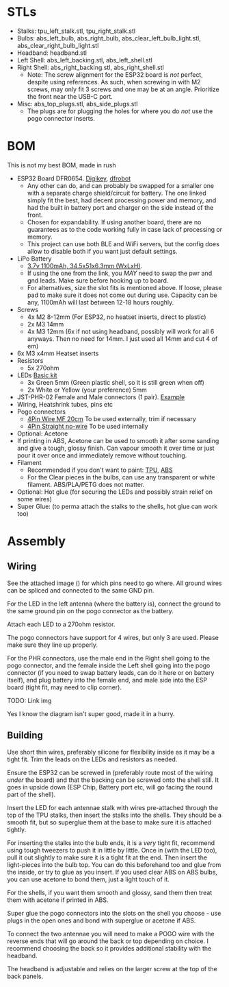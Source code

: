 # STLs

- Stalks: tpu_left_stalk.stl, tpu_right_stalk.stl
- Bulbs: abs_left_bulb, abs_right_bulb, abs_clear_left_bulb_light.stl, abs_clear_right_bulb_light.stl
- Headband: headband.stl
- Left Shell: abs_left_backing.stl, abs_left_shell.stl
- Right Shell: abs_right_backing.stl, abs_right_shell.stl
  - Note: The screw alignment for the ESP32 board is *not* perfect, despite using references. As such, when screwing in with M2 screws, may only fit 3 screws and one may be at an angle. Prioritize the front near the USB-C port.
- Misc: abs_top_plugs.stl, abs_side_plugs.stl
  - The plugs are for plugging the holes for where you do *not* use the pogo connector inserts.


# BOM

This is not my best BOM, made in rush

- ESP32 Board DFR0654. [Digikey](https://www.digikey.ca/en/products/detail/dfrobot/DFR0654/13978504),  [dfrobot](https://www.dfrobot.com/product-2195.html)
  - Any other can do, and can probably be swapped for a smaller one with a separate charge shield/circuit for battery. The one linked simply fit the best, had decent processing power and memory, and had the built in battery port and charger on the side instead of the front.
  - Chosen for expandability. If using another board, there are no guarantees as to the code working fully in case lack of processing or memory.
  - This project can use both BLE and WiFi servers, but the config does allow to disable both if you want just default settings.
- LiPo Battery
  - [3.7v 1100mAh, 34.5x51x6.3mm (WxLxH)](https://amzn.to/3zZs4OB).
  - If using the one from the link, you *MAY* need to swap the pwr and gnd leads. Make sure before hooking up to board.
  - For alternatives, size the slot fits is mentioned above. If loose, please pad to make sure it does not come out during use. Capacity can be any, 1100mAh will last between 12-18 hours roughly.
- Screws
  - 4x M2 8-12mm (For ESP32, no heatset inserts, direct to plastic)
  - 2x M3 14mm 
  - 4x M3 12mm (6x if not using headband, possibly will work for all 6 anyways. Then no need for 14mm. I just used all 14mm and cut 4 of em)
- 6x M3 x4mm Heatset inserts
- Resistors
  - 5x 270ohm
- LEDs [Basic kit](https://amzn.to/4fkcopn)
  - 3x Green 5mm (Green plastic shell, so it is still green when off)
  - 2x White or Yellow (your preference) 5mm
- JST-PHR-02 Female and Male connectors (1 pair). [Example](https://amzn.to/46GCu2d)
- Wiring, Heatshrink tubes, pins etc
- Pogo connectors
  - [4Pin Wire MF 20cm](https://s.click.aliexpress.com/e/_DB3E399) To be used externally, trim if necessary
  - [4Pin Straight no-wire](https://s.click.aliexpress.com/e/_DB3E399) To be used internally
- Optional: Acetone
 - If printing in ABS, Acetone can be used to smooth it after some sanding and give a tough, glossy finish. Can vapour smooth it over time or just pour it over once and immediately remove without touching.
- Filament
  - Recommended if you don't want to paint:  [TPU](https://us.polymaker.com/products/polyflex-tpu90?variant=39574341189689&aff=333), [ABS](https://us.polymaker.com/products/polylite-abs?variant=39574342434873&aff=333) 
  - For the Clear pieces in the bulbs, can use any transparent or white filament. ABS/PLA/PETG does not matter.
- Optional: Hot glue (for securing the LEDs and possibly strain relief on some wires)
- Super Glue: (to perma attach the stalks to the shells, hot glue can work too)

# Assembly

## Wiring

See the attached image () for which pins need to go where. All ground wires can be spliced and connected to the same GND pin.

For the LED in the left antenna (where the battery is), connect the ground to the same ground pin on the pogo connector as the battery.

Attach each LED to a 270ohm resistor.

The pogo connectors have support for 4 wires, but only 3 are used. Please make sure they line up properly.

For the PHR connectors, use the male end in the Right shell going to the pogo connector, and the female inside the Left shell going into the pogo connector (if you need to swap battery leads, can do it here or on battery itself), and plug battery into the female end, and male side into the ESP board (tight fit, may need to clip corner).

TODO: Link img

Yes I know the diagram isn't super good, made it in a hurry.

## Building

Use short thin wires, preferably silicone for flexibility inside as it may be a tight fit. Trim the leads on the LEDs and resistors as needed. 

Ensure the ESP32 can be screwed in (preferably route most of the wiring *under* the board) and that the backing can be screwed onto the shell still. It goes in upside down (ESP Chip, Battery port etc, will go facing the round part of the shell).

Insert the LED for each antennae stalk with wires pre-attached through the top of the TPU stalks, then insert the stalks into the shells. They should be a smooth fit, but so superglue them at the base to make sure it is attached tightly.

For inserting the stalks into the bulb ends, it is a *very* tight fit, recommend using tough tweezers to push it in little by little. Once in (with the LED too), pull it out slightly to make sure it is a tight fit at the end. Then insert the light-pieces into the bulb top. You can do this beforehand too and glue from the inside, or try to glue as you insert. If you used clear ABS on ABS bulbs, you can use acetone to bond them, just a light touch of it.

For the shells, if you want them smooth and glossy, sand them then treat them with acetone if printed in ABS.

Super glue the pogo connectors into the slots on the shell you choose - use plugs in the open ones and bond with superglue or acetone if ABS.

To connect the two antennae you will need to make a POGO wire with the reverse ends that will go around the back or top depending on choice. I recommend choosing the back so it provides additional stability with the headband.

The headband is adjustable and relies on the larger screw at the top of the back panels.